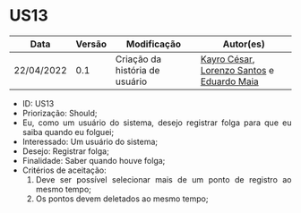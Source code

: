 # US13


|Data | Versão | Modificação | Autor(es)|
| -- | -- | -- | -- |
| 22/04/2022 | 0.1 | Criação da história de usuário | [Kayro César](https://github.com/kayrocesar), [Lorenzo Santos](https://github.com/kayrocesar) e [Eduardo Maia](https://github.com/eduardomr) |


<ul>
<li> ID: US13</li>
<li>Priorização: Should;</li>
<li align="justify">Eu, como um usuário do sistema, desejo registrar folga para que eu saiba quando eu folguei;</li>
<li>Interessado: Um usuário do sistema;</li>
<li>Desejo: Registrar folga;</li>
<li>Finalidade: Saber quando houve folga;</li>
<li align="justify"> Critérios de aceitação:
    <ol>
    <li> Deve ser possível selecionar mais de um ponto de registro ao mesmo tempo;</li>
    <li> Os pontos devem deletados ao mesmo tempo;</li>
    </ol>
</ul>